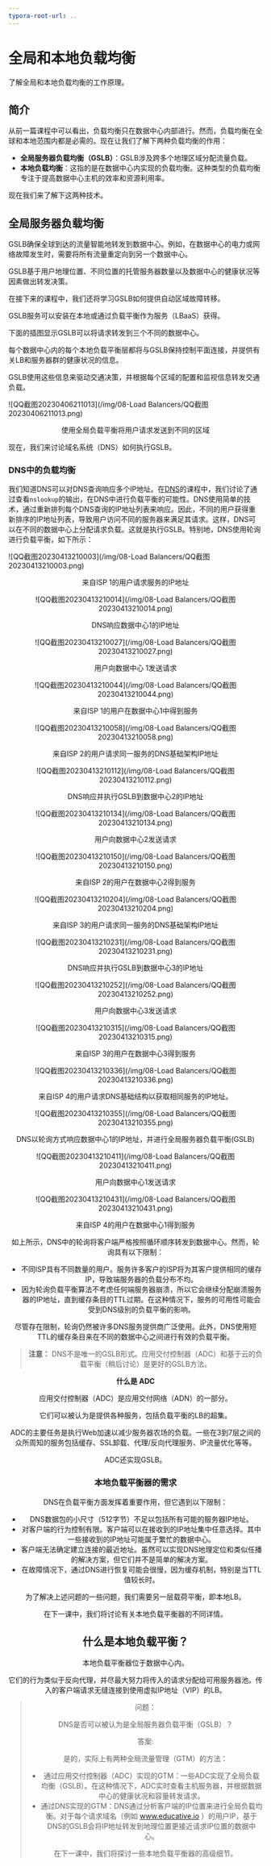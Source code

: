 ```yaml
---
typora-root-url: ..
---
```


# 全局和本地负载均衡

了解全局和本地负载均衡的工作原理。

## 简介

从前一篇课程中可以看出，负载均衡只在数据中心内部进行。然而，负载均衡在全球和本地范围内都是必需的。现在让我们了解下两种负载均衡的作用：

- **全局服务器负载均衡（GSLB）**：GSLB涉及跨多个地理区域分配流量负载。
- **本地负载均衡**：这指的是在数据中心内实现的负载均衡。这种类型的负载均衡专注于提高数据中心主机的效率和资源利用率。

现在我们来了解下这两种技术。

## 全局服务器负载均衡

GSLB确保全球到达的流量智能地转发到数据中心。例如，在数据中心的电力或网络故障发生时，需要将所有流量重定向到另一个数据中心。

GSLB基于用户地理位置、不同位置的托管服务器数量以及数据中心的健康状况等因素做出转发决策。

在接下来的课程中，我们还将学习GSLB如何提供自动区域故障转移。

GSLB服务可以安装在本地或通过负载平衡作为服务（LBaaS）获得。

下面的插图显示GSLB可以将请求转发到三个不同的数据中心。

每个数据中心内的每个本地负载平衡层都将与GSLB保持控制平面连接，并提供有关LB和服务器群的健康状况的信息。 

GSLB使用这些信息来驱动交通决策，并根据每个区域的配置和监视信息转发交通负载。

![QQ截图20230406211013](/img/08-Load Balancers/QQ截图20230406211013.png)

<center>使用全局负载平衡将用户请求发送到不同的区域</center>

现在，我们来讨论域名系统（DNS）如何执行GSLB。

### DNS中的负载均衡

我们知道DNS可以对DNS查询响应多个IP地址。在[DNS](https://www.educative.io/collection/page/10370001/4941429335392256/5728619204182016)的课程中，我们讨论了通过查看`nslookup`的输出，在DNS中进行负载平衡的可能性。DNS使用简单的技术，通过重新排列每个DNS查询的IP地址列表来响应。因此，不同的用户获得重新排序的IP地址列表，导致用户访问不同的服务器来满足其请求。这样，DNS可以在不同的数据中心上分配请求负载。这就是执行GSLB。特别地，DNS使用轮询进行负载平衡，如下所示：

![QQ截图20230413210003](/img/08-Load Balancers/QQ截图20230413210003.png)

<center>来自ISP 1的用户请求服务的IP地址

![QQ截图20230413210014](/img/08-Load Balancers/QQ截图20230413210014.png)

<center>DNS响应数据中心1的IP地址

![QQ截图20230413210027](/img/08-Load Balancers/QQ截图20230413210027.png)

<center>用户向数据中心 1发送请求

![QQ截图20230413210044](/img/08-Load Balancers/QQ截图20230413210044.png)

<center>来自ISP 1的用户在数据中心1中得到服务

![QQ截图20230413210058](/img/08-Load Balancers/QQ截图20230413210058.png)

<center>来自ISP 2的用户请求同一服务的DNS基础架构IP地址

![QQ截图20230413210112](/img/08-Load Balancers/QQ截图20230413210112.png)

<center>DNS响应并执行GSLB到数据中心2的IP地址

![QQ截图20230413210134](/img/08-Load Balancers/QQ截图20230413210134.png)

<center>用户向数据中心2发送请求

![QQ截图20230413210150](/img/08-Load Balancers/QQ截图20230413210150.png)

<center>来自ISP 2的用户在数据中心2得到服务

![QQ截图20230413210204](/img/08-Load Balancers/QQ截图20230413210204.png)

<center>来自ISP 3的用户请求同一服务的DNS基础架构IP地址

![QQ截图20230413210231](/img/08-Load Balancers/QQ截图20230413210231.png)

<center>DNS响应并执行GSLB到数据中心3的IP地址

![QQ截图20230413210252](/img/08-Load Balancers/QQ截图20230413210252.png)

<center>用户向数据中心3发送请求</center>

![QQ截图20230413210315](/img/08-Load Balancers/QQ截图20230413210315.png)

<center>来自ISP 3的用户在数据中心3得到服务 </center>

![QQ截图20230413210336](/img/08-Load Balancers/QQ截图20230413210336.png)

<center>来自ISP 4的用户请求DNS基础结构以获取相同服务的IP地址。</center>  

![QQ截图20230413210355](/img/08-Load Balancers/QQ截图20230413210355.png)

<center>DNS以轮询方式响应数据中心1的IP地址，并进行全局服务器负载平衡(GSLB)</center>

![QQ截图20230413210411](/img/08-Load Balancers/QQ截图20230413210411.png)

<center>用户向数据中心1发送请求</center> 

![QQ截图20230413210431](/img/08-Load Balancers/QQ截图20230413210431.png)

<center>来自ISP 4的用户在数据中心1得到服务</center>  

如上所示，DNS中的轮询将客户端严格按照循环顺序转发到数据中心。然而，轮询具有以下限制：  
- 不同ISP具有不同数量的用户。服务许多客户的ISP将为其客户提供相同的缓存IP，导致端服务器的负载分布不均。  
- 因为轮询负载平衡算法不考虑任何端服务器崩溃，所以它会继续分配崩溃服务器的IP地址，直到缓存条目的TTL过期。在这种情况下，服务的可用性可能会受到DNS级别的负载平衡的影响。  

尽管存在限制，轮询仍然被许多DNS服务提供商广泛使用。此外，DNS使用短TTL的缓存条目来在不同的数据中心之间进行有效的负载平衡。  
> **注意：** DNS不是唯一的GSLB形式。应用交付控制器（ADC）和基于云的负载平衡（稍后讨论）是更好的GSLB方法。  

**什么是 ADC**  

应用交付控制器（ADC）是应用交付网络（ADN）的一部分。

它们可以被认为是提供各种服务，包括负载平衡的LB的超集。

ADC的主要任务是执行Web加速以减少服务器农场的负载。一些在3到7层之间的众所周知的服务包括缓存、SSL卸载、代理/反向代理服务、IP流量优化等等。

ADC还实现GSLB。  

### 本地负载平衡器的需求  
DNS在负载平衡方面发挥着重要作用，但它遇到以下限制：  
- DNS数据包的小尺寸（512字节）不足以包括所有可能的服务器IP地址。  
- 对客户端的行为控制有限。客户端可以在接收到的IP地址集中任意选择。其中一些接收到的IP地址可能属于繁忙的数据中心。  
- 客户端无法确定建立连接的最近地址。虽然可以实现DNS地理定位和类似任播的解决方案，但它们并不是简单的解决方案。  
- 在故障情况下，通过DNS进行恢复可能会很慢，因为缓存机制，特别是当TTL值较长时。  

为了解决上述问题的一些问题，我们需要另一层载荷平衡，即本地LB。

在下一课中，我们将讨论有关本地负载平衡器的不同详情。  

## 什么是本地负载平衡？  
本地负载平衡器位于数据中心内。

它们的行为类似于反向代理，并尽最大努力将传入的请求分配给可用服务器池。传入的客户端请求无缝连接到使用虚拟IP地址（VIP）的LB。  

>
> 问题：
>
> DNS是否可以被认为是全局服务器负载平衡（GSLB）？  
>
> 答案:
>
> 是的，实际上有两种全局流量管理（GTM）的方法：
>
> - 通过应用交付控制器（ADC）实现的GTM：一些ADC实现了全局负载均衡（GSLB）。在这种情况下，ADC实时查看主机服务器，并根据数据中心的健康状况和容量转发请求。
> - 通过DNS实现的GTM：DNS通过分析客户端的IP位置来进行全局负载均衡。对于每个请求域名（例如 www.educative.io ）的用户IP，基于DNS的GSLB会将IP地址转发到地理位置更接近请求IP位置的数据中心。
>
> 在下一课中，我们将探讨一些本地负载平衡器的高级细节。
